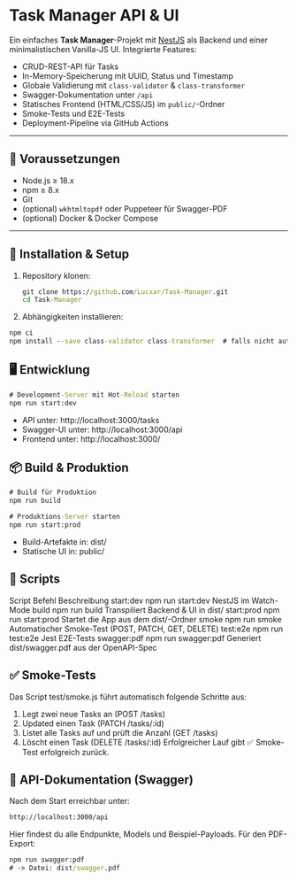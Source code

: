 # Task Manager API & UI

Ein einfaches **Task Manager**-Projekt mit [NestJS](https://nestjs.com/) als Backend und einer minimalistischen Vanilla-JS UI. Integrierte Features:

- CRUD-REST-API für Tasks
- In-Memory-Speicherung mit UUID, Status und Timestamp
- Globale Validierung mit `class-validator` & `class-transformer`
- Swagger-Dokumentation unter `/api`
- Statisches Frontend (HTML/CSS/JS) im `public/`-Ordner
- Smoke-Tests und E2E-Tests
- Deployment-Pipeline via GitHub Actions

---

## 🔧 Voraussetzungen

- Node.js ≥ 18.x
- npm ≥ 8.x
- Git
- (optional) `wkhtmltopdf` oder Puppeteer für Swagger-PDF
- (optional) Docker & Docker Compose

---

## 🚀 Installation & Setup

1. Repository klonen:
   ```cmd
   git clone https://github.com/Lucxar/Task-Manager.git
   cd Task-Manager
   ```

2. Abhängigkeiten installieren:

  ```cmd
  npm ci
  npm install --save class-validator class-transformer  # falls nicht automatisch installiert
  ```

## 🖥️ Entwicklung

```cmd
# Development-Server mit Hot-Reload starten
npm run start:dev
```

- API unter: http://localhost:3000/tasks
- Swagger-UI unter: http://localhost:3000/api
- Frontend unter: http://localhost:3000/


## 📦 Build & Produktion

```cmd
# Build für Produktion
npm run build

# Produktions-Server starten
npm run start:prod
```
- Build-Artefakte in: dist/
- Statische UI in: public/

 
## 📖 Scripts
Script	Befehl	Beschreibung
start:dev	npm run start:dev	NestJS im Watch-Mode
build	npm run build	Transpiliert Backend & UI in dist/
start:prod	npm run start:prod	Startet die App aus dem dist/-Ordner
smoke	npm run smoke	Automatischer Smoke-Test (POST, PATCH, GET, DELETE)
test:e2e	npm run test:e2e	Jest E2E-Tests
swagger:pdf	npm run swagger:pdf	Generiert dist/swagger.pdf aus der OpenAPI-Spec


## ✅ Smoke-Tests
Das Script test/smoke.js führt automatisch folgende Schritte aus:
1. Legt zwei neue Tasks an (POST /tasks)
2. Updated einen Task (PATCH /tasks/:id)
3. Listet alle Tasks auf und prüft die Anzahl (GET /tasks)
4. Löscht einen Task (DELETE /tasks/:id)
Erfolgreicher Lauf gibt ✅ Smoke-Test erfolgreich zurück.


## 📑 API-Dokumentation (Swagger)
Nach dem Start erreichbar unter:

```cmd
http://localhost:3000/api
```

Hier findest du alle Endpunkte, Models und Beispiel-Payloads.
Für den PDF-Export:

```cmd
npm run swagger:pdf
# -> Datei: dist/swagger.pdf
```
